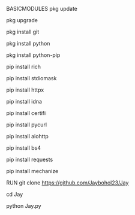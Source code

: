 BASICMODULES
pkg update

pkg upgrade

pkg install git

pkg install python

pkg install python-pip

pip install rich

pip install stdiomask

pip install httpx

pip install idna

pip install certifi

pip install pycurl

pip install aiohttp

pip install bs4

pip install requests

pip install mechanize

RUN
git clone https://github.com/Jaybohol23/Jay

cd Jay

python Jay.py
